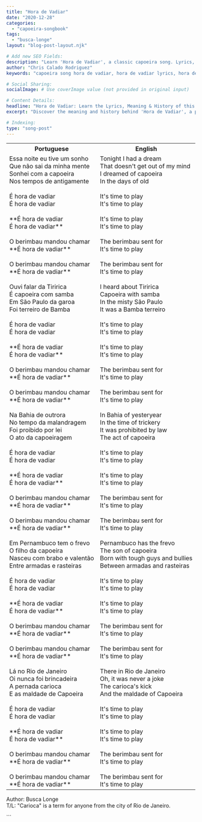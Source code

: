 ```yaml
---
title: "Hora de Vadiar"
date: "2020-12-28"
categories:
  - "capoeira-songbook"
tags:
  - "busca-longe"
layout: "blog-post-layout.njk"

# Add new SEO Fields:
description: "Learn 'Hora de Vadiar', a classic capoeira song. Lyrics, meaning & history explained. Perfect for capoeiristas of all levels."
author: "Chris Calado Rodriguez"
keywords: "capoeira song hora de vadiar, hora de vadiar lyrics, hora de vadiar meaning, capoeira songbook, popular capoeira songs, capoeira music for beginners, mestre bimba songs, capoeira roda songs"

# Social Sharing:
socialImage: # Use coverImage value (not provided in original input)

# Content Details:
headline: "Hora de Vadiar: Learn the Lyrics, Meaning & History of this Capoeira Song"
excerpt: "Discover the meaning and history behind 'Hora de Vadiar', a powerful capoeira song used to set the mood and energy of the roda."

# Indexing:
type: "song-post"
---
```



<table class="capoeira-table">
    <tr class="header-row">
        <th>Portuguese</th>
        <th>English</th>
    </tr>
    <tr>
        <td>Essa noite eu tive um sonho<br>Que não sai da minha mente<br>Sonhei com a capoeira<br>Nos tempos de antigamente<br><br>É hora de vadiar<br>É hora de vadiar<br><br>**É hora de vadiar<br>É hora de vadiar**<br><br>O berimbau mandou chamar<br>**É hora de vadiar**<br><br>O berimbau mandou chamar<br>**É hora de vadiar**<br><br>Ouvi falar da Tiririca<br>É capoeira com samba<br>Em São Paulo da garoa<br>Foi terreiro de Bamba<br><br>É hora de vadiar<br>É hora de vadiar<br><br>**É hora de vadiar<br>É hora de vadiar**<br><br>O berimbau mandou chamar<br>**É hora de vadiar**<br><br>O berimbau mandou chamar<br>**É hora de vadiar**<br><br>Na Bahia de outrora<br>No tempo da malandragem<br>Foi proibido por lei<br>O ato da capoeiragem<br><br>É hora de vadiar<br>É hora de vadiar<br><br>**É hora de vadiar<br>É hora de vadiar**<br><br>O berimbau mandou chamar<br>**É hora de vadiar**<br><br>O berimbau mandou chamar<br>**É hora de vadiar**<br><br>Em Pernambuco tem o frevo<br>O filho da capoeira<br>Nasceu com brabo e valentão<br>Entre armadas e rasteiras<br><br>É hora de vadiar<br>É hora de vadiar<br><br>**É hora de vadiar<br>É hora de vadiar**<br><br>O berimbau mandou chamar<br>**É hora de vadiar**<br><br>O berimbau mandou chamar<br>**É hora de vadiar**<br><br>Lá no Rio de Janeiro<br>Oi nunca foi brincadeira<br>A pernada carioca<br>E as maldade de Capoeira<br><br>É hora de vadiar<br>É hora de vadiar<br><br>**É hora de vadiar<br>É hora de vadiar**<br><br>O berimbau mandou chamar<br>**É hora de vadiar**<br><br>O berimbau mandou chamar<br>**É hora de vadiar**</td>
        <td>Tonight I had a dream<br>That doesn't get out of my mind<br>I dreamed of capoeira<br>In the days of old<br><br>It's time to play<br>It's time to play<br><br>It's time to play<br>It's time to play<br><br>The berimbau sent for<br>It's time to play<br><br>The berimbau sent for<br>It's time to play<br><br>I heard about Tiririca<br>Capoeira with samba<br>In the misty São Paulo<br>It was a Bamba terreiro<br><br>It's time to play<br>It's time to play<br><br>It's time to play<br>It's time to play<br><br>The berimbau sent for<br>It's time to play<br><br>The berimbau sent for<br>It's time to play<br><br>In Bahia of yesteryear<br>In the time of trickery<br>It was prohibited by law<br>The act of capoeira<br><br>It's time to play<br>It's time to play<br><br>It's time to play<br>It's time to play<br><br>The berimbau sent for<br>It's time to play<br><br>The berimbau sent for<br>It's time to play<br><br>Pernambuco has the frevo<br>The son of capoeira<br>Born with tough guys and bullies<br>Between armadas and rasteiras<br><br>It's time to play<br>It's time to play<br><br>It's time to play<br>It's time to play<br><br>The berimbau sent for<br>It's time to play<br><br>The berimbau sent for<br>It's time to play<br><br>There in Rio de Janeiro<br>Oh, it was never a joke<br>The carioca's kick<br>And the maldade of Capoeira<br><br>It's time to play<br>It's time to play<br><br>It's time to play<br>It's time to play<br><br>The berimbau sent for<br>It's time to play<br><br>The berimbau sent for<br>It's time to play</td>
    </tr>
</table>
<figcaption>

Author: Busca Longe<br>
T/L: "Carioca" is a term for anyone from the city of Rio de Janeiro.

</figcaption>
```